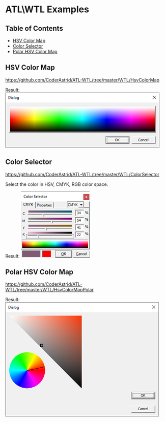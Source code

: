 # ATL\WTL Examples

## Table of Contents

- [HSV Color Map](#hsvcolormap)
- [Color Selector](#colorselector)
- [Polar HSV Color Map](#polarhsvcolormap)

## HSV Color Map <a name = "hsvcolormap"></a>
https://github.com/CoderAstrid/ATL-WTL/tree/master/WTL/HsvColorMap

Result:
<img src=".\screenshots\hsvcolormap.png"></img>

## Color Selector <a name = "colorselector"></a>
https://github.com/CoderAstrid/ATL-WTL/tree/master/WTL/ColorSelector

Select the color in HSV, CMYK, RGB color space.

Result:
<img src=".\screenshots\colorselector.png"></img>

## Polar HSV Color Map <a name = "polarhsvcolormap"></a>
https://github.com/CoderAstrid/ATL-WTL/tree/master/WTL/HsvColorMapPolar

Result:
<img src=".\screenshots\hsvcolormap2.png"></img>
